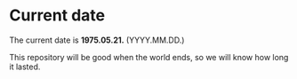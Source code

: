 # Current date

The current date is **1975.05.21.** (YYYY.MM.DD.)

This repository will be good when the world ends, so we will know how long it lasted.